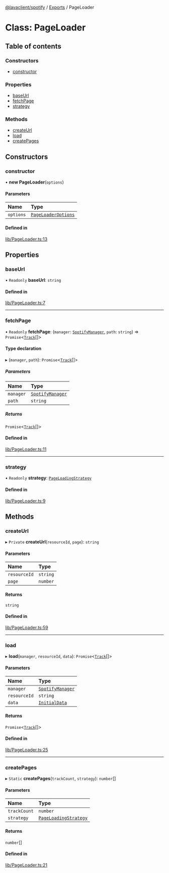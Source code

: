 [@lavaclient/spotify](../README.md) / [Exports](../modules.md) / PageLoader

# Class: PageLoader

## Table of contents

### Constructors

- [constructor](PageLoader.md#constructor)

### Properties

- [baseUrl](PageLoader.md#baseurl)
- [fetchPage](PageLoader.md#fetchpage)
- [strategy](PageLoader.md#strategy)

### Methods

- [createUrl](PageLoader.md#createurl)
- [load](PageLoader.md#load)
- [createPages](PageLoader.md#createpages)

## Constructors

### constructor

• **new PageLoader**(`options`)

#### Parameters

| Name | Type |
| :------ | :------ |
| `options` | [`PageLoaderOptions`](../interfaces/PageLoaderOptions.md) |

#### Defined in

[lib/PageLoader.ts:13](https://github.com/lavaclient/plugins/blob/122f37d/packages/spotify/src/lib/PageLoader.ts#L13)

## Properties

### baseUrl

• `Readonly` **baseUrl**: `string`

#### Defined in

[lib/PageLoader.ts:7](https://github.com/lavaclient/plugins/blob/122f37d/packages/spotify/src/lib/PageLoader.ts#L7)

___

### fetchPage

• `Readonly` **fetchPage**: (`manager`: [`SpotifyManager`](SpotifyManager.md), `path`: `string`) => `Promise`<[`Track`](../interfaces/Spotify.Track.md)[]\>

#### Type declaration

▸ (`manager`, `path`): `Promise`<[`Track`](../interfaces/Spotify.Track.md)[]\>

##### Parameters

| Name | Type |
| :------ | :------ |
| `manager` | [`SpotifyManager`](SpotifyManager.md) |
| `path` | `string` |

##### Returns

`Promise`<[`Track`](../interfaces/Spotify.Track.md)[]\>

#### Defined in

[lib/PageLoader.ts:11](https://github.com/lavaclient/plugins/blob/122f37d/packages/spotify/src/lib/PageLoader.ts#L11)

___

### strategy

• `Readonly` **strategy**: [`PageLoadingStrategy`](../interfaces/PageLoadingStrategy.md)

#### Defined in

[lib/PageLoader.ts:9](https://github.com/lavaclient/plugins/blob/122f37d/packages/spotify/src/lib/PageLoader.ts#L9)

## Methods

### createUrl

▸ `Private` **createUrl**(`resourceId`, `page`): `string`

#### Parameters

| Name | Type |
| :------ | :------ |
| `resourceId` | `string` |
| `page` | `number` |

#### Returns

`string`

#### Defined in

[lib/PageLoader.ts:59](https://github.com/lavaclient/plugins/blob/122f37d/packages/spotify/src/lib/PageLoader.ts#L59)

___

### load

▸ **load**(`manager`, `resourceId`, `data`): `Promise`<[`Track`](../interfaces/Spotify.Track.md)[]\>

#### Parameters

| Name | Type |
| :------ | :------ |
| `manager` | [`SpotifyManager`](SpotifyManager.md) |
| `resourceId` | `string` |
| `data` | [`InitialData`](../interfaces/InitialData.md) |

#### Returns

`Promise`<[`Track`](../interfaces/Spotify.Track.md)[]\>

#### Defined in

[lib/PageLoader.ts:25](https://github.com/lavaclient/plugins/blob/122f37d/packages/spotify/src/lib/PageLoader.ts#L25)

___

### createPages

▸ `Static` **createPages**(`trackCount`, `strategy`): `number`[]

#### Parameters

| Name | Type |
| :------ | :------ |
| `trackCount` | `number` |
| `strategy` | [`PageLoadingStrategy`](../interfaces/PageLoadingStrategy.md) |

#### Returns

`number`[]

#### Defined in

[lib/PageLoader.ts:21](https://github.com/lavaclient/plugins/blob/122f37d/packages/spotify/src/lib/PageLoader.ts#L21)
